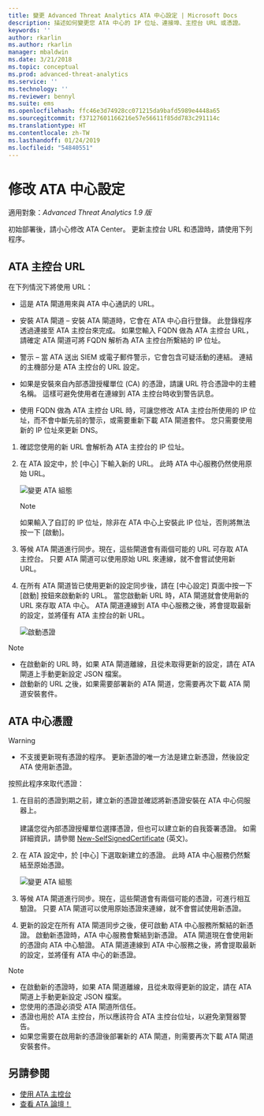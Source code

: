 ```yaml
---
title: 變更 Advanced Threat Analytics ATA 中心設定 | Microsoft Docs
description: 描述如何變更您 ATA 中心的 IP 位址、連接埠、主控台 URL 或憑證。
keywords: ''
author: rkarlin
ms.author: rkarlin
manager: mbaldwin
ms.date: 3/21/2018
ms.topic: conceptual
ms.prod: advanced-threat-analytics
ms.service: ''
ms.technology: ''
ms.reviewer: bennyl
ms.suite: ems
ms.openlocfilehash: ffc46e3d74928cc071215da9bafd5989e4448a65
ms.sourcegitcommit: f37127601166216e57e56611f85dd783c291114c
ms.translationtype: HT
ms.contentlocale: zh-TW
ms.lasthandoff: 01/24/2019
ms.locfileid: "54840551"
---
```

# <a name="modifying-the-ata-center-configuration"></a>修改 ATA 中心設定



適用對象：*Advanced Threat Analytics 1.9 版*

初始部署後，請小心修改 ATA Center。 更新主控台 URL 和憑證時，請使用下列程序。

## <a name="the-ata-console-url"></a>ATA 主控台 URL

在下列情況下將使用 URL：

-   這是 ATA 閘道用來與 ATA 中心通訊的 URL。

- 安裝 ATA 閘道 – 安裝 ATA 閘道時，它會在 ATA 中心自行登錄。 此登錄程序透過連接至 ATA 主控台來完成。 如果您輸入 FQDN 做為 ATA 主控台 URL，請確定 ATA 閘道可將 FQDN 解析為 ATA 主控台所繫結的 IP 位址。

-   警示 – 當 ATA 送出 SIEM 或電子郵件警示，它會包含可疑活動的連結。 連結的主機部分是 ATA 主控台的 URL 設定。

-   如果是安裝來自內部憑證授權單位 (CA) 的憑證，請讓 URL 符合憑證中的主體名稱。 這樣可避免使用者在連線到 ATA 主控台時收到警告訊息。

-   使用 FQDN 做為 ATA 主控台 URL 時，可讓您修改 ATA 主控台所使用的 IP 位址，而不會中斷先前的警示，或需要重新下載 ATA 閘道套件。 您只需要使用新的 IP 位址來更新 DNS。

1. 確認您使用的新 URL 會解析為 ATA 主控台的 IP 位址。

2. 在 ATA 設定中，於 [中心] 下輸入新的 URL。 此時 ATA 中心服務仍然使用原始 URL。 

   ![變更 ATA 組態](media/change-center-config.png)

   > [!NOTE]
   > 如果輸入了自訂的 IP 位址，除非在 ATA 中心上安裝此 IP 位址，否則將無法按一下 [啟動]。
    
3. 等候 ATA 閘道進行同步。現在，這些閘道會有兩個可能的 URL 可存取 ATA 主控台。 只要 ATA 閘道可以使用原始 URL 來連線，就不會嘗試使用新 URL。

4. 在所有 ATA 閘道皆已使用更新的設定同步後，請在 [中心設定] 頁面中按一下 [啟動] 按鈕來啟動新的 URL。 當您啟動新 URL 時，ATA 閘道就會使用新的 URL 來存取 ATA 中心。 ATA 閘道連線到 ATA 中心服務之後，將會提取最新的設定，並將僅有 ATA 主控台的新 URL。 

   ![啟動憑證](media/center-activation.png)

> [!NOTE]
> -   在啟動新的 URL 時，如果 ATA 閘道離線，且從未取得更新的設定，請在 ATA 閘道上手動更新設定 JSON 檔案。
> -   啟動新的 URL 之後，如果需要部署新的 ATA 閘道，您需要再次下載 ATA 閘道安裝套件。


## <a name="the-ata-center-certificate"></a>ATA 中心憑證

> [!WARNING]
> - 不支援更新現有憑證的程序。 更新憑證的唯一方法是建立新憑證，然後設定 ATA 使用新憑證。


按照此程序來取代憑證：

1. 在目前的憑證到期之前，建立新的憑證並確認將新憑證安裝在 ATA 中心伺服器上。 <br></br>建議您從內部憑證授權單位選擇憑證，但也可以建立新的自我簽署憑證。 如需詳細資訊，請參閱 [New-SelfSignedCertificate](https://technet.microsoft.com/itpro/powershell/windows/pkiclient/new-selfsignedcertificate) \(英文\)。

2. 在 ATA 設定中，於 [中心] 下選取新建立的憑證。 此時 ATA 中心服務仍然繫結至原始憑證。 

   ![變更 ATA 組態](media/change-center-config.png)

3. 等候 ATA 閘道進行同步。現在，這些閘道會有兩個可能的憑證，可進行相互驗證。 只要 ATA 閘道可以使用原始憑證來連線，就不會嘗試使用新憑證。

4. 更新的設定在所有 ATA 閘道同步之後，便可啟動 ATA 中心服務所繫結的新憑證。 啟動新憑證時，ATA 中心服務會繫結到新憑證。 ATA 閘道現在會使用新的憑證向 ATA 中心驗證。 ATA 閘道連線到 ATA 中心服務之後，將會提取最新的設定，並將僅有 ATA 中心的新憑證。 

> [!NOTE]
> -   在啟動新的憑證時，如果 ATA 閘道離線，且從未取得更新的設定，請在 ATA 閘道上手動更新設定 JSON 檔案。
> -   您使用的憑證必須受 ATA 閘道所信任。
> -   憑證也用於 ATA 主控台，所以應該符合 ATA 主控台位址，以避免瀏覽器警告。
> -   如果您需要在啟用新的憑證後部署新的 ATA 閘道，則需要再次下載 ATA 閘道安裝套件。



 
## <a name="see-also"></a>另請參閱
- [使用 ATA 主控台](working-with-ata-console.md)
- [查看 ATA 論壇！](https://aka.ms/ata-forum)
